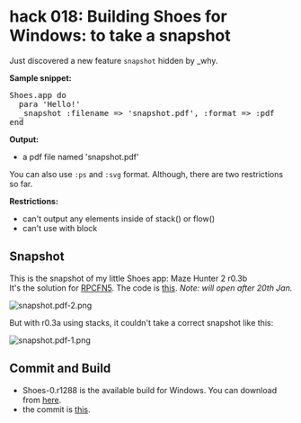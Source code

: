 hack 018: Building Shoes for Windows: to take a snapshot
========================================================

Just discovered a new feature `snapshot` hidden by _why.

**Sample snippet:**

<pre>
Shoes.app do
  para 'Hello!'
  _snapshot :filename => 'snapshot.pdf', :format => :pdf
end
</pre>

**Output:**

- a pdf file named 'snapshot.pdf'

You can also use `:ps` and `:svg` format. Although, there are two restrictions so far.

**Restrictions:**

- can't output any elements inside of stack() or flow()   
- can't use with block   


Snapshot
--------

This is the snapshot of my little Shoes app: Maze Hunter 2 r0.3b   
It's the solution for [RPCFN5](http://rubylearning.com/blog/2009/12/27/rpcfn-mazes-5/). The code is [this](http://github.com/gautamrege/RPCFN5solutions). *Note: will open after 20th Jan.*

![snapshot.pdf-2.png](http://github.com/ashbb/shoes_hack_note/raw/master/img/snapshot.pdf-2.png)

But with r0.3a using stacks, it couldn't take a correct snapshot like this:


![snapshot.pdf-1.png](http://github.com/ashbb/shoes_hack_note/raw/master/img/snapshot.pdf-1.png)


Commit and Build
----------------
- Shoes-0.r1288 is the available build for Windows. You can download from [here](http://shoes.heroku.com/downloads).
- the commit is [this](http://github.com/ashbb/shoes/commit/1ef10c4d38b9e1719165a716631d3a8722d04abe).
